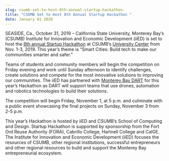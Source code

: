 ```yaml
---
slug: csumb-set-to-host-8th-annual-startup-hackathon-
title: "CSUMB Set to Host 8th Annual Startup Hackathon "
date: January 01 2020
---
```


<p>SEASIDE, Ca., October 31, 2019 – California State University, Monterey Bay’s (CSUMB) Institute for Innovation and Economic Development (iiED) is set to host the <a href="https://csumb.edu/iied/s">8th annual Startup Hackathon</a> at CSUMB’s <a href="https://csumb.edu/directory/building/29">University Center</a> from Nov. 1-3, 2019. This year’s theme is “Smart Cities: Build tech to make our communities smarter and safer.”</p><p>Teams of students and community members will begin the competition on Friday evening and work until Sunday afternoon to identify challenges, create solutions and compete for the most innovative solutions to improving our communities. The iiED has partnered with <a href="https://montereybaydart.org/">Monterey Bay DART</a> for this year’s Hackathon as DART will support teams that use drones, automation and robotics technologies to build their solutions.</p><p>The competition will begin Friday, November 1, at 5 p.m. and culminate with a public event showcasing the final projects on Sunday, November 3 from 2-5 p.m.</p><p>This year’s Hackathon is hosted by iiED and CSUMB’s School of Computing and Design. Startup Hackathon is supported by sponsorship from the Fort Ord Reuse Authority (FORA), Cabrillo College, Hartnell College and CalGE. The Institute for Innovation and Economic Development (iiED) focuses the resources of CSUMB, other regional institutions, successful entrepreneurs and other regional resources to build and support the Monterey Bay entrepreneurial ecosystem.</p>
